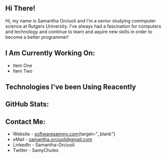 ## Hi There!
Hi, my name is Samantha Orciuoli and I'm a senior studying commputer science at Rutgers University. I've always had a fascination for computers and technology and continue to learn and aquire new skills in order to become a better programmer!

## I Am Currently Working On:
- Item One
- Item Two

## Technologies I've been Using Reacently


## GitHub Stats:

## Contact Me:
- Website - [softwaresammy.com](https://softwaresammy.com/){target="_blank"}
- eMail - samantha.orciuoli@gmail.com
- LinkedIn - Samantha-Orciuoli
- Twitter - SamyChules
